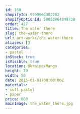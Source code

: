 ```yaml
---
id: 160
shopifyId: 9999664382282
shopifyOptionId: 50053864849738
order: 427
title: The water there
slug: the-water-there
url: art-works/the-water-there
aliases: []
categories:
- pastel
inStock: true
isVisible: true
location: Ukraine/Mango
height: 70
width: 50
date: 2015-01-01T00:00:00Z
materials:
- soft pastel
- paper
price: 600
mainImage: the_water_there.jpg
---
```

